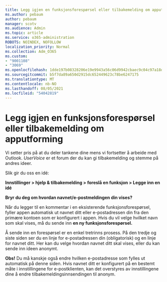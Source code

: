 ```yaml
---
title: Legg igjen en funksjonsforespørsel eller tilbakemelding om apputforming
ms.author: pebaum
author: pebaum
manager: scotv
ms.audience: Admin
ms.topic: article
ms.service: o365-administration
ROBOTS: NOINDEX, NOFOLLOW
localization_priority: Normal
ms.collection: Adm_O365
ms.custom:
- "9001108"
- "3069"
ms.openlocfilehash: 1dde197b08328206e19e9943a56c06d9942cbaec9c04c97a18dcc821c822ff16
ms.sourcegitcommit: b5f7da89a650d2915dc652449623c78be6247175
ms.translationtype: MT
ms.contentlocale: nb-NO
ms.lasthandoff: 08/05/2021
ms.locfileid: "54042819"
---
```

# <a name="leave-a-feature-request-or-feedback-on-app-design"></a>Legg igjen en funksjonsforespørsel eller tilbakemelding om apputforming

Vi setter pris på at du deler tankene dine mens vi fortsetter å arbeide med Outlook. *UserVoice* er et forum der du kan gi tilbakemelding og stemme på andres ideer.  

Slik gir du oss en idé: 

**Innstillinger > hjelp & tilbakemelding > foreslå en funksjon > Legge inn en idé** 

**Bryr du deg om hvordan navnet/e-postmeldingen din vises?**

Når du legger til en kommentar i en eksisterende funksjonsforespørsel, fyller appen automatisk ut navnet ditt eller e-postadressen din fra den primære kontoen som er konfigurert i appen. Hvis du vil velge hvilket navn som skal vises, må du sende inn **en ny funksjonsforespørsel.** 

Å sende inn en forespørsel er en enkel tretrinns prosess. På den tredje og siste siden ser du en linje for e-postadressen din (obligatorisk) og en linje for navnet ditt. Her kan du velge hvordan navnet ditt skal vises, eller du kan sende inn ideen anonymt. 

**Obs!** Du må kanskje også endre hvilken e-postadresse som fylles ut automatisk på denne siden. Hvis navnet ditt er konfigurert på en bestemt måte i innstillingene for e-postklienten, kan det overstyres av innstillingene dine å endre tilbakemeldingsinnsendingen til anonym. 
